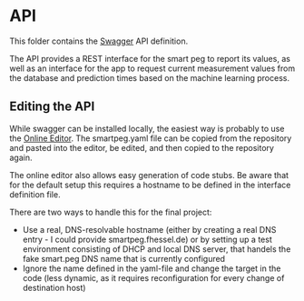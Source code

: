 # API

This folder contains the [Swagger](https://swagger.io) API definition.

The API provides a REST interface for the smart peg to report its values, as well as an interface for the app to request current measurement values from the database and prediction times based on the machine learning process.

## Editing the API

While swagger can be installed locally, the easiest way is probably to use the [Online Editor](https://editor.swagger.io/). The smartpeg.yaml file can be copied from the repository and pasted into the editor, be edited, and then copied to the repository again.

The online editor also allows easy generation of code stubs. Be aware that for the default setup this requires a hostname to be defined in the interface definition file.

There are two ways to handle this for the final project:

- Use a real, DNS-resolvable hostname (either by creating a real DNS entry - I could provide smartpeg.fhessel.de) or by setting up a test environment consisting of DHCP and local DNS server, that handels the fake smart.peg DNS name that is currently configured
- Ignore the name defined in the yaml-file and change the target in the code (less dynamic, as it requires reconfiguration for every change of destination host)
